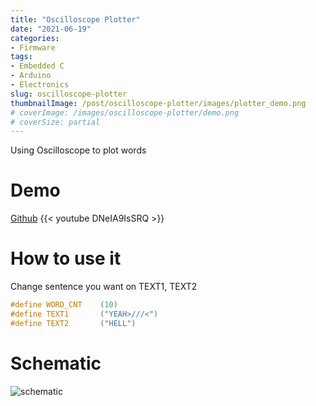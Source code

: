 ```yaml
---
title: "Oscilloscope Plotter"
date: "2021-06-19"
categories:
- Firmware
tags:
- Embedded C
- Arduino
- Electronics
slug: oscilloscope-plotter
thumbnailImage: /post/oscilloscope-plotter/images/plotter_demo.png
# coverImage: /images/oscilloscope-plotter/demo.png
# coverSize: partial
---
```


<!-- for peek -->

Using Oscilloscope to plot words

<!--more-->

# Demo
[Github](https://github.com/armcortex/Arduino_Scope_XY_Text)
{{< youtube DNeIA9IsSRQ >}}

# How to use it
Change sentence you want on TEXT1, TEXT2
```c
#define WORD_CNT    (10)
#define TEXT1       ("YEAH>///<")
#define TEXT2       ("HELL")
``` 


# Schematic
![schematic](/post/oscilloscope-plotter/images/schematic.jpg)
